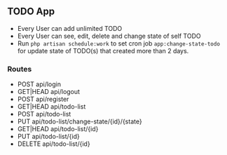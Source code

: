 ## TODO App

- Every User can add unlimited TODO
- Every User can see, edit, delete and change state of self TODO
- Run `php artisan schedule:work` to set cron job `app:change-state-todo` for update state of TODO(s) that created more than 2 days.
### Routes
- POST      api/login  
- GET|HEAD  api/logout  
- POST      api/register  
- GET|HEAD  api/todo-list  
- POST      api/todo-list  
- PUT       api/todo-list/change-state/{id}/{state}  
- GET|HEAD  api/todo-list/{id}  
- PUT       api/todo-list/{id}  
- DELETE    api/todo-list/{id}
